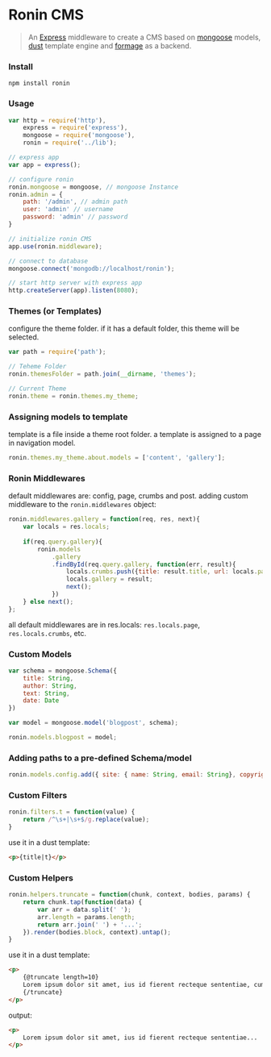 Ronin CMS
=====

>An [Express] middleware to create a CMS based on [mongoose] models, [dust] template engine and [formage] as a backend.

### Install

```
npm install ronin
```

### Usage

```js
var http = require('http'),
    express = require('express'),
    mongoose = require('mongoose'),
    ronin = require('../lib');

// express app
var app = express();

// configure ronin
ronin.mongoose = mongoose, // mongoose Instance
ronin.admin = { 
    path: '/admin', // admin path
    user: 'admin' // username
    password: 'admin' // password
}

// initialize ronin CMS
app.use(ronin.middleware);

// connect to database
mongoose.connect('mongodb://localhost/ronin');

// start http server with express app
http.createServer(app).listen(8080);
```

### Themes (or Templates)

configure the theme folder. if it has a default folder, this theme will be selected.

```js
var path = require('path');

// Teheme Folder
ronin.themesFolder = path.join(__dirname, 'themes');

// Current Theme
ronin.theme = ronin.themes.my_theme;
```

### Assigning models to template

template is a file inside a theme root folder. a template is assigned to a page in navigation model.

```js
ronin.themes.my_theme.about.models = ['content', 'gallery'];
```

### Ronin Middlewares

default middlewares are: config, page, crumbs and post.
adding custom middleware to the `ronin.middlewares` object:
```js
ronin.middlewares.gallery = function(req, res, next){
    var locals = res.locals;
    
    if(req.query.gallery){
        ronin.models
            .gallery
            .findById(req.query.gallery, function(err, result){
                locals.crumbs.push({title: result.title, url: locals.page.url + '?gallery=' + result._id});
                locals.gallery = result;
                next();
            })
    } else next();
};
```

all default middlewares are in res.locals: `res.locals.page`, `res.locals.crumbs`, etc.

### Custom Models

```js
var schema = mongoose.Schema({
    title: String,
    author: String,
    text: String,
    date: Date
})

var model = mongoose.model('blogpost', schema);

ronin.models.blogpost = model;
```

### Adding paths to a pre-defined Schema/model
```js
ronin.models.config.add({ site: { name: String, email: String}, copyrights: String, date: Date }
```

### Custom Filters

```js
ronin.filters.t = function(value) {
    return /^\s+|\s+$/g.replace(value);
}
```
use it in a dust template:
```html
<p>{title|t}</p>
```

### Custom Helpers
```js
ronin.helpers.truncate = function(chunk, context, bodies, params) {
    return chunk.tap(function(data) {
        var arr = data.split(' ');
        arr.length = params.length;
        return arr.join(' ') + '...';
    }).render(bodies.block, context).untap();
}
```
use it in a dust template:
```html
<p>
    {@truncate length=10}
    Lorem ipsum dolor sit amet, ius id fierent recteque sententiae, cum at solum utroque. No debet saperet est, te mutat inani possim mel. Mea ne fugit contentiones, duo an aliquid admodum nominati. Eum alia vocibus cu, et vix alia abhorreant.
    {/truncate}
</p>
```
output:
```html
<p>
    Lorem ipsum dolor sit amet, ius id fierent recteque sententiae...
</p>
```

[Express]: http://www.expressjs.com
[mongoose]: http://www.mongoosejs.com
[dust]: http://linkedin.github.io/dustjs
[formage]: https://github.com/Empeeric/formage
